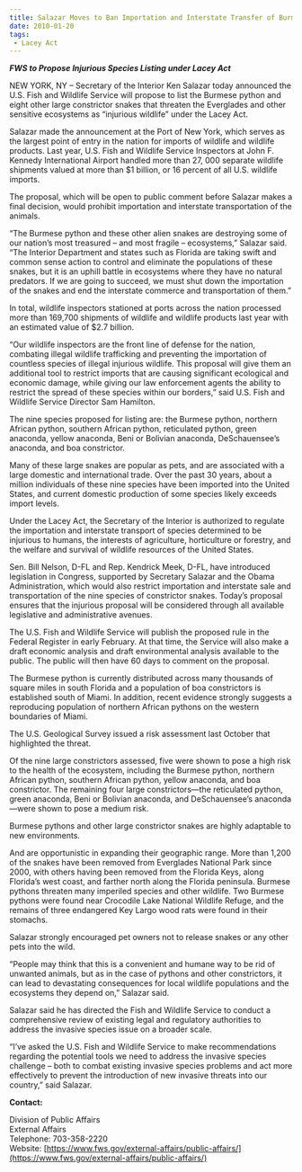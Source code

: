 ```yaml
---
title: Salazar Moves to Ban Importation and Interstate Transfer of Burmese Python and Eight Other Giant Invasive Snakes
date: 2010-01-20
tags:
 - Lacey Act
---
```


**_FWS to Propose Injurious Species Listing under Lacey Act_**

NEW YORK, NY – Secretary of the Interior Ken Salazar today announced the U.S. Fish and Wildlife Service will propose to list the Burmese python and eight other large constrictor snakes that threaten the Everglades and other sensitive ecosystems as “injurious wildlife” under the Lacey Act.

Salazar made the announcement at the Port of New York, which serves as the largest point of entry in the nation for imports of wildlife and wildlife products. Last year, U.S. Fish and Wildlife Service Inspectors at John F. Kennedy International Airport handled more than 27, 000 separate wildlife shipments valued at more than $1 billion, or 16 percent of all U.S. wildlife imports.

The proposal, which will be open to public comment before Salazar makes a final decision, would prohibit importation and interstate transportation of the animals.

“The Burmese python and these other alien snakes are destroying some of our nation’s most treasured – and most fragile – ecosystems,” Salazar said. “The Interior Department and states such as Florida are taking swift and common sense action to control and eliminate the populations of these snakes, but it is an uphill battle in ecosystems where they have no natural predators. If we are going to succeed, we must shut down the importation of the snakes and end the interstate commerce and transportation of them.”

In total, wildlife inspectors stationed at ports across the nation processed more than 169,700 shipments of wildlife and wildlife products last year with an estimated value of $2.7 billion.

“Our wildlife inspectors are the front line of defense for the nation, combating illegal wildlife trafficking and preventing the importation of countless species of illegal injurious wildlife. This proposal will give them an additional tool to restrict imports that are causing significant ecological and economic damage, while giving our law enforcement agents the ability to restrict the spread of these species within our borders,” said U.S. Fish and Wildlife Service Director Sam Hamilton.

The nine species proposed for listing are: the Burmese python, northern African python, southern African python, reticulated python, green anaconda, yellow anaconda, Beni or Bolivian anaconda, DeSchauensee’s anaconda, and boa constrictor.

Many of these large snakes are popular as pets, and are associated with a large domestic and international trade. Over the past 30 years, about a million individuals of these nine species have been imported into the United States, and current domestic production of some species likely exceeds import levels.

Under the Lacey Act, the Secretary of the Interior is authorized to regulate the importation and interstate transport of species determined to be injurious to humans, the interests of agriculture, horticulture or forestry, and the welfare and survival of wildlife resources of the United States.

Sen. Bill Nelson, D-FL and Rep. Kendrick Meek, D-FL, have introduced legislation in Congress, supported by Secretary Salazar and the Obama Administration, which would also restrict importation and interstate sale and transportation of the nine species of constrictor snakes. Today’s proposal ensures that the injurious proposal will be considered through all available legislative and administrative avenues.

The U.S. Fish and Wildlife Service will publish the proposed rule in the Federal Register in early February. At that time, the Service will also make a draft economic analysis and draft environmental analysis available to the public. The public will then have 60 days to comment on the proposal.

The Burmese python is currently distributed across many thousands of square miles in south Florida and a population of boa constrictors is established south of Miami. In addition, recent evidence strongly suggests a reproducing population of northern African pythons on the western boundaries of Miami.

The U.S. Geological Survey issued a risk assessment last October that highlighted the threat.

Of the nine large constrictors assessed, five were shown to pose a high risk to the health of the ecosystem, including the Burmese python, northern African python, southern African python, yellow anaconda, and boa constrictor. The remaining four large constrictors—the reticulated python, green anaconda, Beni or Bolivian anaconda, and DeSchauensee’s anaconda—were shown to pose a medium risk.

Burmese pythons and other large constrictor snakes are highly adaptable to new environments.

And are opportunistic in expanding their geographic range. More than 1,200 of the snakes have been removed from Everglades National Park since 2000, with others having been removed from the Florida Keys, along Florida’s west coast, and farther north along the Florida peninsula. Burmese pythons threaten many imperiled species and other wildlife. Two Burmese pythons were found near Crocodile Lake National Wildlife Refuge, and the remains of three endangered Key Largo wood rats were found in their stomachs.

Salazar strongly encouraged pet owners not to release snakes or any other pets into the wild.

“People may think that this is a convenient and humane way to be rid of unwanted animals, but as in the case of pythons and other constrictors, it can lead to devastating consequences for local wildlife populations and the ecosystems they depend on,” Salazar said.

Salazar said he has directed the Fish and Wildlife Service to conduct a comprehensive review of existing legal and regulatory authorities to address the invasive species issue on a broader scale.

“I’ve asked the U.S. Fish and Wildlife Service to make recommendations regarding the potential tools we need to address the invasive species challenge – both to combat existing invasive species problems and act more effectively to prevent the introduction of new invasive threats into our country,” said Salazar.

**Contact:**

Division of Public Affairs  
External Affairs  
Telephone: 703-358-2220  
Website: [https://www.fws.gov/external-affairs/public-affairs/](https://www.fws.gov/external-affairs/public-affairs/)
